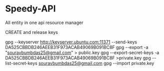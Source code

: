 # Speedy-API

All entity in one api resource manager

CREATE and release keys

gpg --keyserver http://keyserver.ubuntu.com:11371 --send-keys DA525CBBDB246AEEB31F973ACAB49069B091BC8F 
gpg --export -a "souravbumbdas25@gmail.com" > public.key 
gpg --export-secret-keys -a DA525CBBDB246AEEB31F973ACAB49069B091BC8F >private.key 
gpg --list-secret-keys souravbumbdas25@gmail.com 
gpg --import private.key
